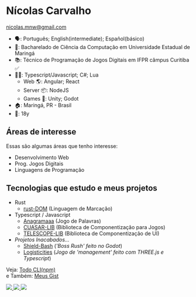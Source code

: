 # Nícolas Carvalho
nicolas.mnw@gmail.com

- 🗣: Português; English(intermediate); Español(básico)
- 🏫: Bacharelado de Ciência da Computação em Universidade Estadual de Maringá 
- 📚: Técnico de Programação de Jogos Digitais em IFPR câmpus Curitiba ✅
- 👩‍💻: Typescript/Javascript; C#; Lua
  - Web 🌎: Angular; React
  - Server 📦: NodeJS
  - Games 👾: Unity; Godot
- 🏠: Maringá, PR - Brasil
- 👤: 18y

## Áreas de interesse

Essas são algumas áreas que tenho interesse:
- Desenvolvimento Web
- Prog. Jogos Digitais 
- Linguagens de Programação

## Tecnologias que estudo e meus projetos

- Rust
  - <a href="https://github.com/Cicolas/rust-DOM">rust-DOM</a> (Linguagem de Marcação)
- Typescript / Javascript
  - <a href="https://github.com/Cicolas/Anagramaaa">Anagramaaa</a> (Jogo de Palavras)
  - <a href="https://github.com/Cicolas/CUASAR-LIB">CUASAR-LIB</a> (Biblioteca de Componentização para Jogos)
  - <a href="https://github.com/Cicolas/TELESCOPE-LIB">TELESCOPE-LIB</a> (Biblioteca de Componentização de UI)
- _Projetos Inacabados..._
  - <a href="https://github.com/Cicolas/Shield-Bash-Godot">Shield-Bash</a> (_'Boss Rush' feito no Godot_)
  - <a href="https://github.com/Cicolas/Logisticities">Logisticities</a> (_Jogo de 'management' feito com THREE.js e Typescript_)

Veja: 
  <a href="https://npmjs.com/package/@cicolas/todo-cli" target="_blank">Todo CLI(npm)</a>
  <br>
e Também:
  <a href="https://gist.github.com/cicolas" target="_blank">Meus Gist</a>

<div>
  <a href="https://nickelodeon0077.itch.io/" target="_blank">
    <image src="https://img.shields.io/badge/Itch.io-FA5C5C?style=for-the-badge&logo=itch.io&logoColor=white" target="_blank"/>
  </a>
  <a href="https://instagram.com/Cicolas_" target="_blank">
    <image src="https://img.shields.io/badge/Instagram-E4405F?style=for-the-badge&logo=instagram&logoColor=white" target="_blank"/>
  </a>
  <a href="https://www.linkedin.com/in/n%C3%ADcolas-carvalho-2bb701252/" target="_blank">
    <image src="https://img.shields.io/badge/LinkedIn-0077B5?style=for-the-badge&logo=linkedin&logoColor=white" target="_blank"/>
  </a>
</div>
